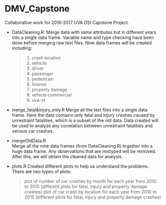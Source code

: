 # DMV_Capstone
Collaborative work for 2016-2017 UVA DSI Capstone Project.

- DataCleaning.R:
  Merge data with same attributes but in different years into a single data frame. Variable name and type checking have been done before merging raw text files.
  Nine data frames will be created including:
  > 1. crash location
  > 2. vehicle 
  > 3. driver
  > 4. passenger
  > 5. pedestrain
  > 6. license
  > 7. property damage
  > 8. vehicle commercial
  > 9. uva-vt
  
- merge_fatal&injury_only.R
  Merge all the text files into a single data frame. Here the data contains only fatal and injury crashes caused by unrestraint fatalities, which is a subset of the old data. Data created will be used to analyze any correlation between unrestraint fatalities and serious car crashes.
  
- mergeOldData.R  
  Merge all the nine data frames (from DataCleaning.R) together into a huge data frame. Any observations that are mistyped will be removed. After this, we will obtain the cleaned data for analysis.
  
- plots.R
  Created different plots to help us understand the problems. 
  There are two types of plots: 
  > plot of number of car crashes by month for each year from 2010 to 2015 (different plots for fatal, injury and property damage crashes)
  > plot of car crash by location for each year from 2010 to 2015 (different plots for fatal, injury and property damage crashes)
